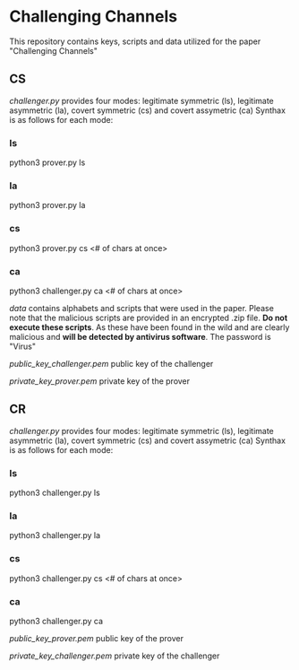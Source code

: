 #  Challenging Channels
This repository contains keys, scripts and data utilized for the paper "Challenging Channels"


## CS
*challenger.py* provides four modes: legitimate symmetric (ls), legitimate asymmetric (la), covert symmetric (cs) and covert assymetric (ca)
Synthax is as follows for each mode:
### ls
python3 prover.py ls <token logging file>

### la
python3 prover.py la <token logging file>

### cs
python3 prover.py cs <covert message file> <alphabet file> <token logging file>  <# of chars at once> 

### ca
python3 challenger.py ca <covert message file> <# of chars at once> <token logging file> 
  
*data*
 contains alphabets and scripts that were used in the paper. Please note that the malicious scripts are provided in an encrypted .zip file. 
  **Do not execute these scripts**. As these have been found in the wild and are clearly malicious and **will be detected by antivirus software**. 
  The password is "Virus"
  
*public_key_challenger.pem* public key of the challenger

*private_key_prover.pem* private key of the prover
  
  

## CR
*challenger.py* provides four modes: legitimate symmetric (ls), legitimate asymmetric (la), covert symmetric (cs) and covert assymetric (ca)
Synthax is as follows for each mode:
### ls
python3 challenger.py ls

### la
python3 challenger.py la

### cs
python3 challenger.py cs <alphabet file> <# of chars at once>

### ca
python3 challenger.py ca
  

  
  
*public_key_prover.pem* public key of the prover

*private_key_challenger.pem* private key of the challenger
